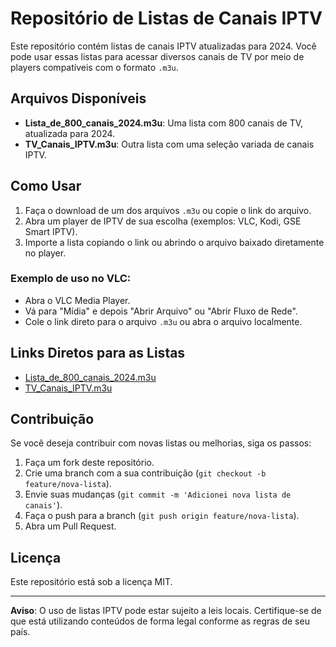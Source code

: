 # Repositório de Listas de Canais IPTV

Este repositório contém listas de canais IPTV atualizadas para 2024. Você pode usar essas listas para acessar diversos canais de TV por meio de players compatíveis com o formato `.m3u`.

## Arquivos Disponíveis

- **Lista_de_800_canais_2024.m3u**: Uma lista com 800 canais de TV, atualizada para 2024.
- **TV_Canais_IPTV.m3u**: Outra lista com uma seleção variada de canais IPTV.

## Como Usar

1. Faça o download de um dos arquivos `.m3u` ou copie o link do arquivo.
2. Abra um player de IPTV de sua escolha (exemplos: VLC, Kodi, GSE Smart IPTV).
3. Importe a lista copiando o link ou abrindo o arquivo baixado diretamente no player.

### Exemplo de uso no VLC:

- Abra o VLC Media Player.
- Vá para "Mídia" e depois "Abrir Arquivo" ou "Abrir Fluxo de Rede".
- Cole o link direto para o arquivo `.m3u` ou abra o arquivo localmente.

## Links Diretos para as Listas

- [Lista_de_800_canais_2024.m3u](https://github.com/Vinishireis/M3U_List_IPTV/blob/7e9c7a7d22b77c201c0ba5e63f29fc22b0288fe6/Lista_de_800_canais_2024.m3u)
- [TV_Canais_IPTV.m3u](https://github.com/Vinishireis/M3U_List_IPTV/blob/7e9c7a7d22b77c201c0ba5e63f29fc22b0288fe6/TV_Canais_IPTV.m3u)

## Contribuição

Se você deseja contribuir com novas listas ou melhorias, siga os passos:

1. Faça um fork deste repositório.
2. Crie uma branch com a sua contribuição (`git checkout -b feature/nova-lista`).
3. Envie suas mudanças (`git commit -m 'Adicionei nova lista de canais'`).
4. Faça o push para a branch (`git push origin feature/nova-lista`).
5. Abra um Pull Request.

## Licença

Este repositório está sob a licença MIT.

---

**Aviso**: O uso de listas IPTV pode estar sujeito a leis locais. Certifique-se de que está utilizando conteúdos de forma legal conforme as regras de seu país.
